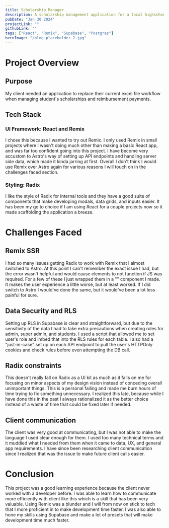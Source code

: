 ```yaml
---
title: Scholarship Manager
description: A scholarship management application for a local highschool so they can better track student's scholarships and reimbursement payments.
pubDate: "Jan 30 2024"
projectLink: ""
githubLink: ""
tags: ["React", "Remix", "Supabase", "Postgres"]
heroImage: "/blog-placeholder-2.jpg"
---
```


# Project Overview

## Purpose

My client needed an application to replace their current excel file workflow when managing student's scholarships and reimbursement payments.

## Tech Stack

### UI Framework: React and Remix

I chose this because I wanted to try out Remix. I only used Remix in small projects where I wasn't doing much other than making a basic React app, and was far too confident going into this project. I have become very accustom to Astro's way of setting up API endpoints and handling server side data, which made it kinda jarring at first. Overall I don't think I would use Remix over Astro again for various reasons I will touch on in the challenges faced section.

### Styling: Radix

I like the style of Radix for internal tools and they have a good suite of components that make developing modals, data grids, and inputs easier. It has been my go to choice if I am using React for a couple projects now so it made scaffolding the application a breeze.

# Challenges Faced

## Remix SSR

I had so many issues getting Radix to work with Remix that I almost switched to Astro. At this point I can't remember the exact issue I had, but the error wasn't helpful and would cause elements to not function if JS was required. For a few of these I just wrapped them in a "<ClientOnly />" component I made. It makes the user experience a little worse, but at least worked. If I did switch to Astro I would've done the same, but it would've been a lot less painful for sure.

## Data Security and RLS

Setting up RLS in Supabase is clear and straightforward, but due to the sensitivity of the data I had to take extra precautions when creating roles for admin, super admin, and students. I used a script that allowed me to set user's role and imbed that into the RLS rules for each table. I also had a "just-in-case" set up on each API endpoint to pull the user's HTTPOnly cookies and check rules before even attempting the DB call.

## Radix constraints

This doesn't really fall on Radix as a UI kit as much as it falls on me for focusing on minor aspects of my design vision instead of conceding overall unimportant things. This is a personal failing and made me burn hours of time trying to fix something unnecessary. I realized this late, because while I have done this in the past I always rationalized it as the better choice instead of a waste of time that could be fixed later if needed.

## Client communication

The client was very good at communicating, but I was not able to make the language I used clear enough for them. I used too many technical terms and it muddied what I needed from them when it came to data, UX, and general app requirements. I have since been researching client communication since I realized that was the issue to make future client calls easier.

# Conclusion

This project was a good learning experience because the client never worked with a developer before. I was able to learn how to communicate more efficiently with client like this which is a skill that has been very valuable. Using Remix was a blunder and I will from now on stick to tech that I more proficient in to make development time faster. I was also able to hone my skills using Supabase and make a lot of presets that will make development time much faster.

